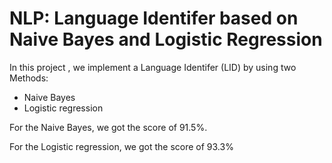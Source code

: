 # NLP: Language Identifer based on Naive Bayes and Logistic Regression
In this project , we implement a Language Identifer (LID) by using two Methods:
- Naive Bayes
- Logistic regression

For the Naive Bayes, we got the score of 91.5%.

For the Logistic regression, we got the score of 93.3%
